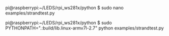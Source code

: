 pi@raspberrypi:~/LEDS/rpi_ws281x/python $ sudo nano examples/strandtest.py

pi@raspberrypi:~/LEDS/rpi_ws281x/python $ sudo PYTHONPATH=".:build/lib.linux-armv7l-2.7" python examples/strandtest.py 
